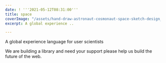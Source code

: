 ```yaml
---
date: ! '''2021-05-12T08:31:00'''
title: space
coverImage: "/assets/hand-draw-astronaut-cosmonaut-space-sketch-design_1035-20320.jpeg"
excerpt: A global experience ..

---
```

A global experience language for user scientists

We are building a library and need your support please help us build the future of the web. 
